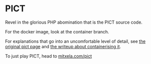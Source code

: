 # PICT

Revel in the glorious PHP abomination that is the PICT source code.

For the docker image, look at the container branch.

For explanations that go into an uncomfortable level of detail, see [the original pict page](https://mitxela.com/projects/pict_game) and [the writeup about containerising it](https://mitxela.com/projects/pict_container).

To just play PICT, head to [mitxela.com/pict](https://mitxela.com/pict)

